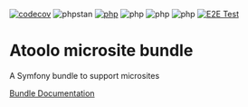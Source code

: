 [![codecov](https://codecov.io/gh/sitepark/atoolo-microsite-bundle/graph/badge.svg?token=uL3315kh3C)](https://codecov.io/gh/sitepark/atoolo-microsite-bundle)
![phpstan](https://img.shields.io/badge/PHPStan-level%209-brightgreen)
[![php](https://img.shields.io/badge/PHP-8.1-yellow)](## "is no longer checked automatically")
![php](https://img.shields.io/badge/PHP-8.2-blue)
![php](https://img.shields.io/badge/PHP-8.3-blue)
![php](https://img.shields.io/badge/PHP-8.4-blue)
[![E2E Test](https://github.com/sitepark/atoolo-e2e-test/actions/workflows/e2e-test.yml/badge.svg)](https://github.com/sitepark/atoolo-e2e-test/actions/workflows/e2e-test.yml)

# Atoolo microsite bundle

A Symfony bundle to support microsites

[Bundle Documentation](https://sitepark.github.io/atoolo-docs/develop/bundles/microsite/)
